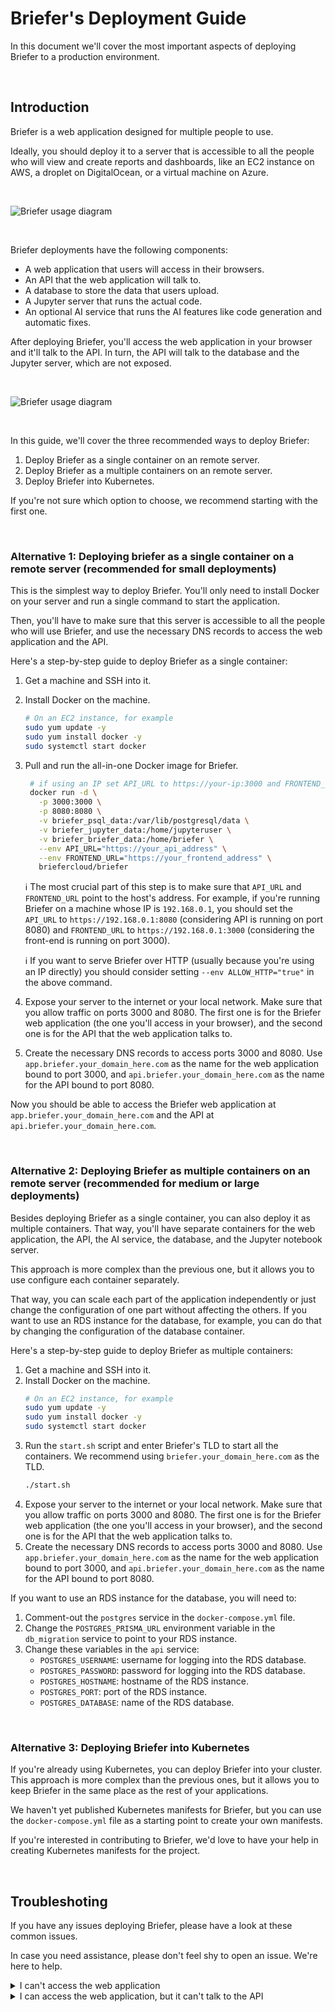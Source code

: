 # Briefer's Deployment Guide

In this document we'll cover the most important aspects of deploying Briefer to a production environment.

<br />

## Introduction

Briefer is a web application designed for multiple people to use.

Ideally, you should deploy it to a server that is accessible to all the people who will view and create reports and dashboards, like an EC2 instance on AWS, a droplet on DigitalOcean, or a virtual machine on Azure.

<br />
<p>
<picture align="center">
  <source  align="center" media="(prefers-color-scheme: dark)" srcset="../assets/img/briefer-usage-overview-dark.png">
  <source align="center" media="(prefers-color-scheme: light)" srcset="../assets/img/briefer-usage-overview.png">
  <img align="center" alt="Briefer usage diagram" src="./assets/img/briefer-usage-overview.png">
</picture>
</p>
<br />

Briefer deployments have the following components:

- A web application that users will access in their browsers.
- An API that the web application will talk to.
- A database to store the data that users upload.
- A Jupyter server that runs the actual code.
- An optional AI service that runs the AI features like code generation and automatic fixes.

After deploying Briefer, you'll access the web application in your browser and it'll talk to the API. In turn, the API will talk to the database and the Jupyter server, which are not exposed.

<br />
<p>
<picture align="center">
  <source  align="center" media="(prefers-color-scheme: dark)" srcset="../assets/img/deployment-overview-dark.png">
  <source align="center" media="(prefers-color-scheme: light)" srcset="../assets/img/deployment-overview.png">
  <img align="center" alt="Briefer usage diagram" src="../assets/img/deployment-overview.png">
</picture>
</p>
<br />

In this guide, we'll cover the three recommended ways to deploy Briefer:

1. Deploy Briefer as a single container on an remote server.
2. Deploy Briefer as a multiple containers on an remote server.
3. Deploy Briefer into Kubernetes.

If you're not sure which option to choose, we recommend starting with the first one.

<br />

### Alternative 1: Deploying briefer as a single container on a remote server (recommended for small deployments)

This is the simplest way to deploy Briefer. You'll only need to install Docker on your server and run a single command to start the application.

Then, you'll have to make sure that this server is accessible to all the people who will use Briefer, and use the necessary DNS records to access the web application and the API.

Here's a step-by-step guide to deploy Briefer as a single container:

1. Get a machine and SSH into it.
2. Install Docker on the machine.
   ```bash
   # On an EC2 instance, for example
   sudo yum update -y
   sudo yum install docker -y
   sudo systemctl start docker
   ```
3. Pull and run the all-in-one Docker image for Briefer.

   ```bash
    # if using an IP set API_URL to https://your-ip:3000 and FRONTEND_URL to https://your-ip:8080
    docker run -d \
      -p 3000:3000 \
      -p 8080:8080 \
      -v briefer_psql_data:/var/lib/postgresql/data \
      -v briefer_jupyter_data:/home/jupyteruser \
      -v briefer_briefer_data:/home/briefer \
      --env API_URL="https://your_api_address" \
      --env FRONTEND_URL="https://your_frontend_address" \
      briefercloud/briefer
   ```

   ℹ️ The most crucial part of this step is to make sure that `API_URL` and `FRONTEND_URL` point to the host's address. For example, if you're running Briefer on a machine whose IP is `192.168.0.1`, you should set the `API_URL` to `https://192.168.0.1:8080` (considering API is running on port 8080) and `FRONTEND_URL` to `https://192.168.0.1:3000` (considering the front-end is running on port 3000).

   ℹ️ If you want to serve Briefer over HTTP (usually because you're using an IP directly) you should consider setting `--env ALLOW_HTTP="true"` in the above command.

4. Expose your server to the internet or your local network.
   Make sure that you allow traffic on ports 3000 and 8080. The first one is for the Briefer web application (the one you'll access in your browser), and the second one is for the API that the web application talks to.
5. Create the necessary DNS records to access ports 3000 and 8080.
   Use `app.briefer.your_domain_here.com` as the name for the web application bound to port 3000, and `api.briefer.your_domain_here.com` as the name for the API bound to port 8080.

Now you should be able to access the Briefer web application at `app.briefer.your_domain_here.com` and the API at `api.briefer.your_domain_here.com`.

<br />

### Alternative 2: Deploying Briefer as multiple containers on an remote server (recommended for medium or large deployments)

Besides deploying Briefer as a single container, you can also deploy it as multiple containers. That way, you'll have separate containers for the web application, the API, the AI service, the database, and the Jupyter notebook server.

This approach is more complex than the previous one, but it allows you to use configure each container separately.

That way, you can scale each part of the application independently or just change the configuration of one part without affecting the others. If you want to use an RDS instance for the database, for example, you can do that by changing the configuration of the database container.

Here's a step-by-step guide to deploy Briefer as multiple containers:

1. Get a machine and SSH into it.
2. Install Docker on the machine.
   ```bash
   # On an EC2 instance, for example
   sudo yum update -y
   sudo yum install docker -y
   sudo systemctl start docker
   ```
3. Run the `start.sh` script and enter Briefer's TLD to start all the containers.
   We recommend using `briefer.your_domain_here.com` as the TLD.
   ```bash
   ./start.sh
   ```
4. Expose your server to the internet or your local network.
   Make sure that you allow traffic on ports 3000 and 8080. The first one is for the Briefer web application (the one you'll access in your browser), and the second one is for the API that the web application talks to.
5. Create the necessary DNS records to access ports 3000 and 8080.
   Use `app.briefer.your_domain_here.com` as the name for the web application bound to port 3000, and `api.briefer.your_domain_here.com` as the name for the API bound to port 8080.

If you want to use an RDS instance for the database, you will need to:

1. Comment-out the `postgres` service in the `docker-compose.yml` file.
2. Change the `POSTGRES_PRISMA_URL` environment variable in the `db_migration` service to point to your RDS instance.
3. Change these variables in the `api` service:
   - `POSTGRES_USERNAME`: username for logging into the RDS database.
   - `POSTGRES_PASSWORD`: password for logging into the RDS database.
   - `POSTGRES_HOSTNAME`: hostname of the RDS instance.
   - `POSTGRES_PORT`: port of the RDS instance.
   - `POSTGRES_DATABASE`: name of the RDS database.

<br />

### Alternative 3: Deploying Briefer into Kubernetes

If you're already using Kubernetes, you can deploy Briefer into your cluster. This approach is more complex than the previous ones, but it allows you to keep Briefer in the same place as the rest of your applications.

We haven't yet published Kubernetes manifests for Briefer, but you can use the `docker-compose.yml` file as a starting point to create your own manifests.

If you're interested in contributing to Briefer, we'd love to have your help in creating Kubernetes manifests for the project.

<br />

## Troubleshoting

If you have any issues deploying Briefer, please have a look at these common issues.

In case you need assistance, please don't feel shy to open an issue. We're here to help.

<details>
  <summary>I can't access the web application</summary>

If you're not able to access the web application, Briefer is either not running or not exposed to the internet (or within your local network). The latter is the most common issue.

To check if Briefer is running, SSH into your server and run `docker ps`. You should see a container using the image `briefercloud/briefer` or `briefercloud/briefer-web`. If you don't see it, Briefer is not running.

If Briefer is running, have a look at its logs and see if there are any errors. You can do that by running `docker logs <container_id>`, where `<container_id>` is the ID of the Briefer container.

Finally, make sure that you've exposed your server to the internet or your local network. You can do that by allowing traffic on ports 3000 and 8080 and creating the necessary DNS records to access these ports, which should be `app.briefer.your_domain_here.com` and `api.briefer.your_domain_here.com`.

If you want to change the domains that Briefer uses, you can do that by changing the `TLD` environment variable in your root `.env` file and restarting the Briefer container.

</details>

<details>
  <summary>I can access the web application, but it can't talk to the API</summary>

In this case, it's likely that the API is not available on `api.briefer.your_domain_here.com`, so double check that you've created the necessary DNS records using the correct values.

If you do have the correct DNS records, check if the API is running by SSHing into your server and running `docker ps`. You should see a container using the image `briefercloud/briefer` or `briefercloud/briefer-api` and exposing port 8080.

If the container is running, check its logs by running `docker logs <container_id>`, where `<container_id>` is the ID of the API container. Look for any errors that might indicate why the API is not working.

Also, see if you can `cURL` the API from your server. You can do that by running `curl api.briefer.your_domain_here.com` in your terminal. If you can cURL the API from the server but the web application can't talk to it, it's likely that there's a network issue at play.

</details>
